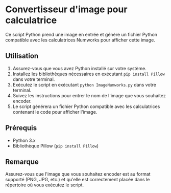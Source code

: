 # Convertisseur d'image pour calculatrice

Ce script Python prend une image en entrée et génère un fichier Python compatible avec les calculatrices Numworks pour afficher cette image.

## Utilisation

1. Assurez-vous que vous avez Python installé sur votre système.
2. Installez les bibliothèques nécessaires en exécutant `pip install Pillow` dans votre terminal.
3. Exécutez le script en exécutant `python ImageNumworks.py` dans votre terminal.
4. Suivez les instructions pour entrer le nom de l'image que vous souhaitez encoder.
5. Le script générera un fichier Python compatible avec les calculatrices contenant le code pour afficher l'image.

## Prérequis

- Python 3.x
- Bibliothèque Pillow (`pip install Pillow`)

## Remarque

Assurez-vous que l'image que vous souhaitez encoder est au format supporté (PNG, JPG, etc.) et qu'elle est correctement placée dans le répertoire où vous exécutez le script.